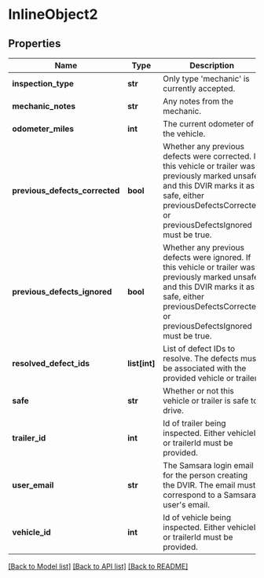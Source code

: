 # InlineObject2

## Properties
Name | Type | Description | Notes
------------ | ------------- | ------------- | -------------
**inspection_type** | **str** | Only type &#39;mechanic&#39; is currently accepted. | 
**mechanic_notes** | **str** | Any notes from the mechanic. | [optional] 
**odometer_miles** | **int** | The current odometer of the vehicle. | [optional] 
**previous_defects_corrected** | **bool** | Whether any previous defects were corrected. If this vehicle or trailer was previously marked unsafe, and this DVIR marks it as safe, either previousDefectsCorrected or previousDefectsIgnored must be true. | [optional] 
**previous_defects_ignored** | **bool** | Whether any previous defects were ignored. If this vehicle or trailer was previously marked unsafe, and this DVIR marks it as safe, either previousDefectsCorrected or previousDefectsIgnored must be true. | [optional] 
**resolved_defect_ids** | **list[int]** | List of defect IDs to resolve.  The defects must be associated with the provided vehicle or trailer. | [optional] 
**safe** | **str** | Whether or not this vehicle or trailer is safe to drive. | 
**trailer_id** | **int** | Id of trailer being inspected. Either vehicleId or trailerId must be provided. | [optional] 
**user_email** | **str** | The Samsara login email for the person creating the DVIR. The email must correspond to a Samsara user&#39;s email. | 
**vehicle_id** | **int** | Id of vehicle being inspected. Either vehicleId or trailerId must be provided. | [optional] 

[[Back to Model list]](../README.md#documentation-for-models) [[Back to API list]](../README.md#documentation-for-api-endpoints) [[Back to README]](../README.md)


